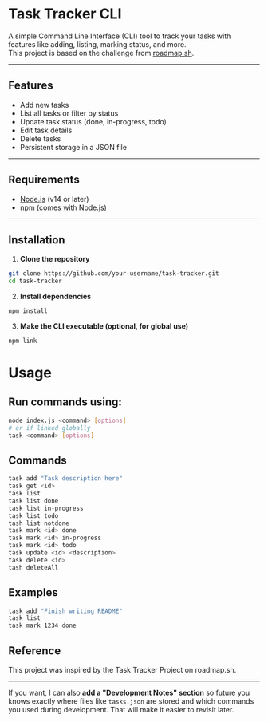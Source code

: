 # Task Tracker CLI

A simple Command Line Interface (CLI) tool to track your tasks with features like adding, listing, marking status, and more.  
This project is based on the challenge from [roadmap.sh](https://roadmap.sh/projects/task-tracker).

---

## Features
- Add new tasks
- List all tasks or filter by status
- Update task status (done, in-progress, todo)
- Edit task details
- Delete tasks
- Persistent storage in a JSON file

---

## Requirements
- [Node.js](https://nodejs.org/) (v14 or later)
- npm (comes with Node.js)

---

## Installation

1. **Clone the repository**
```bash
git clone https://github.com/your-username/task-tracker.git
cd task-tracker
```
2. **Install dependencies**
```bash
npm install
```
3. **Make the CLI executable (optional, for global use)**
```bash
npm link
```

# Usage
## Run commands using:
```bash
node index.js <command> [options]
# or if linked globally
task <command> [options]
```

## Commands
```bash
task add "Task description here"
task get <id>
task list
task list done
task list in-progress
task list todo
tash list notdone
task mark <id> done
task mark <id> in-progress
task mark <id> todo
task update <id> <description>
task delete <id>
tash deleteAll
```

## Examples
```bash
task add "Finish writing README"
task list
task mark 1234 done
```

## Reference
This project was inspired by the Task Tracker Project on roadmap.sh.

---
If you want, I can also **add a "Development Notes" section** so future you knows exactly where files like `tasks.json` are stored and which commands you used during development. That will make it easier to revisit later.

